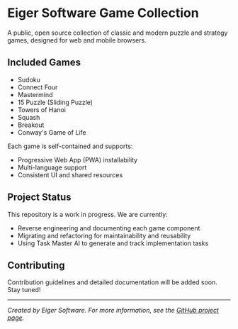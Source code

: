 # Eiger Software Game Collection

A public, open source collection of classic and modern puzzle and strategy games, designed for web and mobile browsers.

## Included Games
- Sudoku
- Connect Four
- Mastermind
- 15 Puzzle (Sliding Puzzle)
- Towers of Hanoi
- Squash
- Breakout
- Conway's Game of Life

Each game is self-contained and supports:
- Progressive Web App (PWA) installability
- Multi-language support
- Consistent UI and shared resources

## Project Status
This repository is a work in progress. We are currently:
- Reverse engineering and documenting each game component
- Migrating and refactoring for maintainability and reusability
- Using Task Master AI to generate and track implementation tasks

## Contributing
Contribution guidelines and detailed documentation will be added soon. Stay tuned!

---

*Created by Eiger Software. For more information, see the [GitHub project page](https://github.com/rheiger/eiger-software-games).* 
